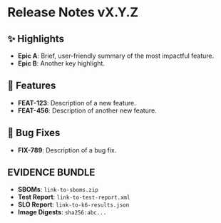 # Release Notes vX.Y.Z

## ✨ Highlights

- **Epic A**: Brief, user-friendly summary of the most impactful feature.
- **Epic B**: Another key highlight.

## 🚀 Features

- **FEAT-123**: Description of a new feature.
- **FEAT-456**: Description of another new feature.

## 🐛 Bug Fixes

- **FIX-789**: Description of a bug fix.

## EVIDENCE BUNDLE

- **SBOMs**: `link-to-sboms.zip`
- **Test Report**: `link-to-test-report.xml`
- **SLO Report**: `link-to-k6-results.json`
- **Image Digests**: `sha256:abc...`
